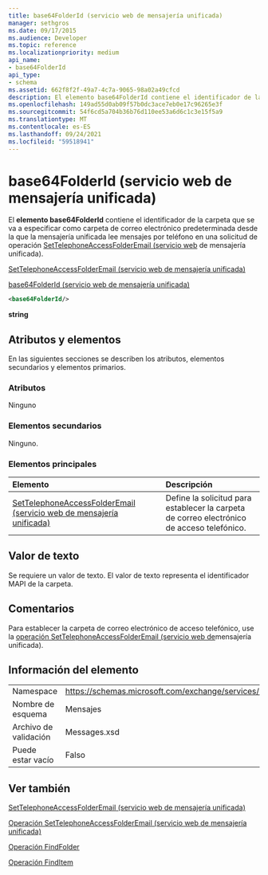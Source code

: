 ```yaml
---
title: base64FolderId (servicio web de mensajería unificada)
manager: sethgros
ms.date: 09/17/2015
ms.audience: Developer
ms.topic: reference
ms.localizationpriority: medium
api_name:
- base64FolderId
api_type:
- schema
ms.assetid: 662f8f2f-49a7-4c7a-9065-98a02a49cfcd
description: El elemento base64FolderId contiene el identificador de la carpeta que se va a especificar como carpeta de correo electrónico predeterminada desde la que la mensajería unificada lee mensajes por teléfono en una solicitud de operación SetTelephoneAccessFolderEmail (servicio web de mensajería unificada).
ms.openlocfilehash: 149ad55d0ab09f57b0dc3ace7eb0e17c96265e3f
ms.sourcegitcommit: 54f6cd5a704b36b76d110ee53a6d6c1c3e15f5a9
ms.translationtype: MT
ms.contentlocale: es-ES
ms.lasthandoff: 09/24/2021
ms.locfileid: "59518941"
---
```

# <a name="base64folderid-um-web-service"></a>base64FolderId (servicio web de mensajería unificada)

El **elemento base64FolderId** contiene el identificador de la carpeta que se va a especificar como carpeta de correo electrónico predeterminada desde la que la mensajería unificada lee mensajes por teléfono en una solicitud de operación [SetTelephoneAccessFolderEmail (servicio web](settelephoneaccessfolderemail-operation-um-web-service.md) de mensajería unificada). 
  
[SetTelephoneAccessFolderEmail (servicio web de mensajería unificada)](settelephoneaccessfolderemail-um-web-service.md)
  
[base64FolderId (servicio web de mensajería unificada)](base64folderid-um-web-service.md)
  
```xml
<base64FolderId/>
```

 **string**
## <a name="attributes-and-elements"></a>Atributos y elementos

En las siguientes secciones se describen los atributos, elementos secundarios y elementos primarios.
  
### <a name="attributes"></a>Atributos

Ninguno
  
### <a name="child-elements"></a>Elementos secundarios

Ninguno.
  
### <a name="parent-elements"></a>Elementos principales

|**Elemento**|**Descripción**|
|:-----|:-----|
|[SetTelephoneAccessFolderEmail (servicio web de mensajería unificada)](settelephoneaccessfolderemail-um-web-service.md) <br/> |Define la solicitud para establecer la carpeta de correo electrónico de acceso telefónico.  <br/> |
   
## <a name="text-value"></a>Valor de texto

Se requiere un valor de texto. El valor de texto representa el identificador MAPI de la carpeta.
  
## <a name="remarks"></a>Comentarios

Para establecer la carpeta de correo electrónico de acceso telefónico, use la [operación SetTelephoneAccessFolderEmail (servicio web de](settelephoneaccessfolderemail-operation-um-web-service.md)mensajería unificada).
  
## <a name="element-information"></a>Información del elemento

|||
|:-----|:-----|
|Namespace  <br/> |https://schemas.microsoft.com/exchange/services/2006/messages  <br/> |
|Nombre de esquema  <br/> |Mensajes  <br/> |
|Archivo de validación  <br/> |Messages.xsd  <br/> |
|Puede estar vacío  <br/> |Falso  <br/> |
   
## <a name="see-also"></a>Ver también



[SetTelephoneAccessFolderEmail (servicio web de mensajería unificada)](settelephoneaccessfolderemail-um-web-service.md)
  
[Operación SetTelephoneAccessFolderEmail (servicio web de mensajería unificada)](settelephoneaccessfolderemail-operation-um-web-service.md)
  
[Operación FindFolder](findfolder-operation.md)
  
[Operación FindItem](finditem-operation.md)

